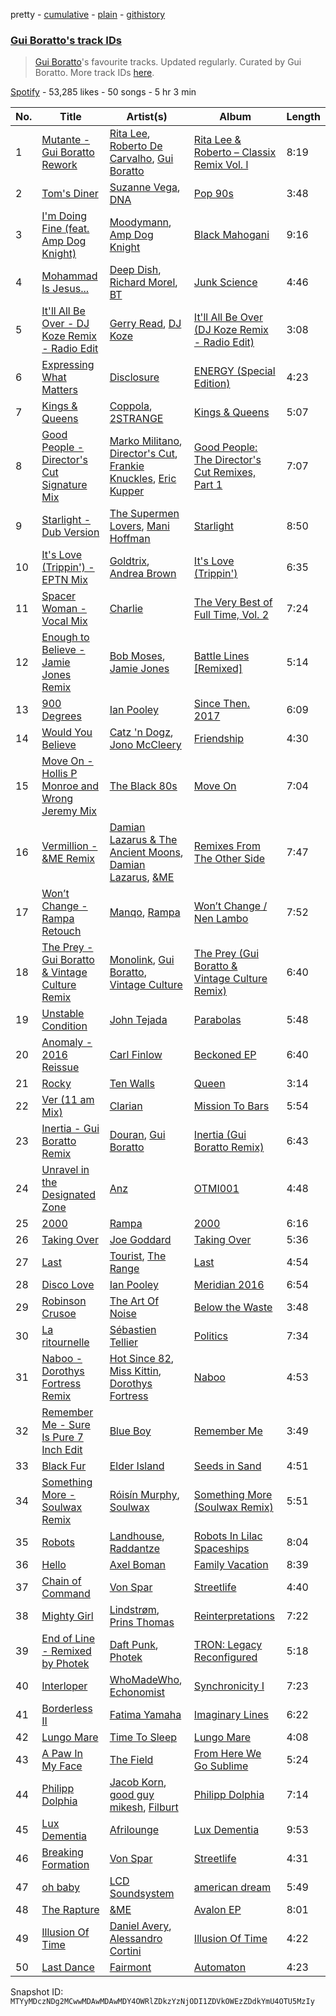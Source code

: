 pretty - [cumulative](/playlists/cumulative/37i9dQZF1DX4fgrmoIzHtd.md) - [plain](/playlists/plain/37i9dQZF1DX4fgrmoIzHtd) - [githistory](https://github.githistory.xyz/mackorone/spotify-playlist-archive/blob/main/playlists/plain/37i9dQZF1DX4fgrmoIzHtd)

### [Gui Boratto's track IDs](https://open.spotify.com/playlist/37i9dQZF1DX4fgrmoIzHtd)

> <a href="spotify:artist:27LGatz1m8aJ7ZaVVWEphc">Gui Boratto</a>'s favourite tracks\. Updated regularly\. Curated by Gui Boratto\. More track IDs <a href="spotify:genre:track\_id">here</a>.

[Spotify](https://open.spotify.com/user/spotify) - 53,285 likes - 50 songs - 5 hr 3 min

| No. | Title | Artist(s) | Album | Length |
|---|---|---|---|---|
| 1 | [Mutante \- Gui Boratto Rework](https://open.spotify.com/track/6pfGxlp0yBwaydQft6qvCr) | [Rita Lee](https://open.spotify.com/artist/7dnT2FUXhjirperXaH22IJ), [Roberto De Carvalho](https://open.spotify.com/artist/4w4ll81d0dR8gz989jjko1), [Gui Boratto](https://open.spotify.com/artist/27LGatz1m8aJ7ZaVVWEphc) | [Rita Lee & Roberto – Classix Remix Vol\. l](https://open.spotify.com/album/1dmsWqBXFAODlZHUyDCFZm) | 8:19 |
| 2 | [Tom's Diner](https://open.spotify.com/track/6bsNvJgf6TCrBenHz1Odzs) | [Suzanne Vega](https://open.spotify.com/artist/3X0tJzVYoWlfjLYI0Ridsw), [DNA](https://open.spotify.com/artist/2rGm8R7YDTbqDCVlNssQyL) | [Pop 90s](https://open.spotify.com/album/2zd6YQN1Y6m8XMpTWsd24S) | 3:48 |
| 3 | [I'm Doing Fine \(feat\. Amp Dog Knight\)](https://open.spotify.com/track/5vOSahSFyo87bRpf3yoBNg) | [Moodymann](https://open.spotify.com/artist/6pohviZSNRueSX7uNu63ZX), [Amp Dog Knight](https://open.spotify.com/artist/503YnJpJW6VVlo328rItz6) | [Black Mahogani](https://open.spotify.com/album/224OuhZ1LThmaYGhD8ikq6) | 9:16 |
| 4 | [Mohammad Is Jesus...](https://open.spotify.com/track/2Bi1tzT54EqOloEaOKGns5) | [Deep Dish](https://open.spotify.com/artist/720JYpdCgHuTmDeryW0wEA), [Richard Morel](https://open.spotify.com/artist/1SLUSG19BtbUxxaxLaf2CP), [BT](https://open.spotify.com/artist/64MoFdq8ORI3V98AR5SPWL) | [Junk Science](https://open.spotify.com/album/3PVDjaftFMiLrtxb3pMvaR) | 4:46 |
| 5 | [It'll All Be Over \- DJ Koze Remix \- Radio Edit](https://open.spotify.com/track/48dojgnBKfp3drKOFdwycc) | [Gerry Read](https://open.spotify.com/artist/5FIfw6s4iYUFu6tA3iIIOQ), [DJ Koze](https://open.spotify.com/artist/1kR99O4MgSTasyeJh8UFCg) | [It'll All Be Over \(DJ Koze Remix \- Radio Edit\)](https://open.spotify.com/album/0T4xFSNi3vOmlC4GUXPfIE) | 3:08 |
| 6 | [Expressing What Matters](https://open.spotify.com/track/3fdnxhT4BD5uM0uPbvCHSf) | [Disclosure](https://open.spotify.com/artist/6nS5roXSAGhTGr34W6n7Et) | [ENERGY \(Special Edition\)](https://open.spotify.com/album/5DAGlKFzRIEUrARoKzguZO) | 4:23 |
| 7 | [Kings & Queens](https://open.spotify.com/track/4FltqWgq9lNJhYHnOMjJ7s) | [Coppola](https://open.spotify.com/artist/3ZWMer3TwUiMxSFYqgfurT), [2STRANGE](https://open.spotify.com/artist/7mnsTGmApJRfHFs1ymmBIi) | [Kings & Queens](https://open.spotify.com/album/57N4CzLOa2UnTf8WG3I6u0) | 5:07 |
| 8 | [Good People \- Director's Cut Signature Mix](https://open.spotify.com/track/2jmdbJC17b8GuK9t04QPRD) | [Marko Militano](https://open.spotify.com/artist/4G71Sd2gnFJrcNqT9nhczK), [Director's Cut](https://open.spotify.com/artist/0sgCVo8Q7D7zCPZL3TytL0), [Frankie Knuckles](https://open.spotify.com/artist/63yl9nDNrHpiAYGlNJxxjc), [Eric Kupper](https://open.spotify.com/artist/2ATkDceAaeLUkxPnJPHGkz) | [Good People: The Director's Cut Remixes, Part 1](https://open.spotify.com/album/6hU5dChzhnj0XBec5U3iOs) | 7:07 |
| 9 | [Starlight \- Dub Version](https://open.spotify.com/track/2x9r2c229qzO4sMI68cR2d) | [The Supermen Lovers](https://open.spotify.com/artist/08dJ0NJ9jMf8qdLmdhQ2yA), [Mani Hoffman](https://open.spotify.com/artist/4h5uH2PyDzfpfZresu96cw) | [Starlight](https://open.spotify.com/album/3UO75WLhEfcx45md7M3bBX) | 8:50 |
| 10 | [It's Love \(Trippin'\) \- EPTN Mix](https://open.spotify.com/track/00NwCKUjcDmmQQox5JAnBD) | [Goldtrix](https://open.spotify.com/artist/4Pif8am2UHNsBFcUA9zthX), [Andrea Brown](https://open.spotify.com/artist/1pFPaJCULP8CZE6y0tbzyn) | [It's Love \(Trippin'\)](https://open.spotify.com/album/4ZL67EHZO6iXprpzl6N5Wc) | 6:35 |
| 11 | [Spacer Woman \- Vocal Mix](https://open.spotify.com/track/6bhFPL4VvCSyh0Dow2P8A3) | [Charlie](https://open.spotify.com/artist/2BVAd0vqvZ21gFCB48WHcz) | [The Very Best of Full Time, Vol\. 2](https://open.spotify.com/album/2YKf9aAhyLdPu7AJKjiEWU) | 7:24 |
| 12 | [Enough to Believe \- Jamie Jones Remix](https://open.spotify.com/track/4LtVrrqpn48l4Iq7KIshmi) | [Bob Moses](https://open.spotify.com/artist/6LHsnRBUYhFyt01PdKXAF5), [Jamie Jones](https://open.spotify.com/artist/4admDxmnri5Zco0xYrJ0ji) | [Battle Lines \[Remixed\]](https://open.spotify.com/album/1rVRWqock6arU9LRN0jHgK) | 5:14 |
| 13 | [900 Degrees](https://open.spotify.com/track/3nBF7oaQBAY6M2eVuUCnYn) | [Ian Pooley](https://open.spotify.com/artist/1m4GViPjIy4T8Pd0Iz6hRS) | [Since Then\. 2017](https://open.spotify.com/album/74FdEWxQOWLu9lBEuMmdmM) | 6:09 |
| 14 | [Would You Believe](https://open.spotify.com/track/0HvtGDMR4hVmNK3HBUIUOS) | [Catz 'n Dogz](https://open.spotify.com/artist/5tYqFEuFELxnJZgGmmsfSh), [Jono McCleery](https://open.spotify.com/artist/23usQJ95w7f95tnN4MJEgy) | [Friendship](https://open.spotify.com/album/6xmqbQZeI90wR4inGj3snR) | 4:30 |
| 15 | [Move On \- Hollis P Monroe and Wrong Jeremy Mix](https://open.spotify.com/track/6JfkjVHAiiHLstuGmlTlpw) | [The Black 80s](https://open.spotify.com/artist/5cYxob4Dt5P2jCTKvZULxW) | [Move On](https://open.spotify.com/album/3rCke6u6yIFmGduY5qIfXE) | 7:04 |
| 16 | [Vermillion \- &ME Remix](https://open.spotify.com/track/14sXAzJk59scwHtuQjOIlM) | [Damian Lazarus & The Ancient Moons](https://open.spotify.com/artist/6eWDcQUkr1JSLQLn5j6dsc), [Damian Lazarus](https://open.spotify.com/artist/3EIJ8wiUHbgkRCt5cpRrQv), [&ME](https://open.spotify.com/artist/5mIowAJMp7RKNheelruV5z) | [Remixes From The Other Side](https://open.spotify.com/album/4JlKhvgS86NmWsQlQ5BGq0) | 7:47 |
| 17 | [Won’t Change \- Rampa Retouch](https://open.spotify.com/track/7zj7FsIhzCcJRAJGvGHS7p) | [Manqo](https://open.spotify.com/artist/5RkXCaTig73NAHGMmDgyoQ), [Rampa](https://open.spotify.com/artist/08jywfUS0hp8XYlYs0cvz8) | [Won’t Change / Nen Lambo](https://open.spotify.com/album/5o83vLoMPvQZXYqfzNM68I) | 7:52 |
| 18 | [The Prey \- Gui Boratto & Vintage Culture Remix](https://open.spotify.com/track/7vXoveyI4GRF6VBRPayZpo) | [Monolink](https://open.spotify.com/artist/2I4hRNCYkPKJQlkoEZKjYx), [Gui Boratto](https://open.spotify.com/artist/27LGatz1m8aJ7ZaVVWEphc), [Vintage Culture](https://open.spotify.com/artist/28uJnu5EsrGml2tBd7y8ts) | [The Prey \(Gui Boratto & Vintage Culture Remix\)](https://open.spotify.com/album/10dJSNEtG0jPua0J2g1QPI) | 6:40 |
| 19 | [Unstable Condition](https://open.spotify.com/track/39xkKxJDrBkvzMIof2ezKX) | [John Tejada](https://open.spotify.com/artist/2JWmMcE8Z0vapxOIiT7PLq) | [Parabolas](https://open.spotify.com/album/1ysY4ZKWker8yinW7hg5Jx) | 5:48 |
| 20 | [Anomaly \- 2016 Reissue](https://open.spotify.com/track/348kJABLDnxa9pFGobIyZh) | [Carl Finlow](https://open.spotify.com/artist/6g7KhV5p6W6oK0gZJkZXZW) | [Beckoned EP](https://open.spotify.com/album/3qlIuw9mIxThgnXboKKCih) | 6:40 |
| 21 | [Rocky](https://open.spotify.com/track/79BpfjCZi5r16P0vZNyKwz) | [Ten Walls](https://open.spotify.com/artist/4veIvBHKoUacjuoMOm3vsg) | [Queen](https://open.spotify.com/album/77QWwGpVhglrUy859OCm0O) | 3:14 |
| 22 | [Ver \(11 am Mix\)](https://open.spotify.com/track/2oC6A97Ob4IsvFpAXonDxW) | [Clarian](https://open.spotify.com/artist/2polW59xyLfTDB4E5Ig7Xa) | [Mission To Bars](https://open.spotify.com/album/6JYlxfKYqun1GvGz0e5JoC) | 5:54 |
| 23 | [Inertia \- Gui Boratto Remix](https://open.spotify.com/track/22Srp74oCRd07Rnb3VWsHn) | [Douran](https://open.spotify.com/artist/3Rvdn0CASBunaYXQHEKIoQ), [Gui Boratto](https://open.spotify.com/artist/27LGatz1m8aJ7ZaVVWEphc) | [Inertia \(Gui Boratto Remix\)](https://open.spotify.com/album/3bVZseWh8vMnTFt3sEA83a) | 6:43 |
| 24 | [Unravel in the Designated Zone](https://open.spotify.com/track/10IxtRq6xz3ABo8E9aDROE) | [Anz](https://open.spotify.com/artist/1Ysz8yMgr4g1Ol3l1m3yOt) | [OTMI001](https://open.spotify.com/album/12w3hePulByvTE7fOF0r6W) | 4:48 |
| 25 | [2000](https://open.spotify.com/track/1aXWYqpdI601RhN7dhLSuR) | [Rampa](https://open.spotify.com/artist/08jywfUS0hp8XYlYs0cvz8) | [2000](https://open.spotify.com/album/2ziNJ44NFQHr7MH5WUBRs2) | 6:16 |
| 26 | [Taking Over](https://open.spotify.com/track/1nvBoPz0o0Y5WYT5aaoSKZ) | [Joe Goddard](https://open.spotify.com/artist/380fnmlGnkyueBMqGWx2k5) | [Taking Over](https://open.spotify.com/album/5jEBgUyhPLu3QUoZvbRdCa) | 5:36 |
| 27 | [Last](https://open.spotify.com/track/0n1KK4wHT71v40NBhOCbfz) | [Tourist](https://open.spotify.com/artist/2ABBMkcUeM9hdpimo86mo6), [The Range](https://open.spotify.com/artist/5xsSdtWHooM9IL5WnDWTdD) | [Last](https://open.spotify.com/album/7fW6TfL1hggdSSrCA9h13E) | 4:54 |
| 28 | [Disco Love](https://open.spotify.com/track/4gb7wFrlBXabMyX8fAkAcW) | [Ian Pooley](https://open.spotify.com/artist/1m4GViPjIy4T8Pd0Iz6hRS) | [Meridian 2016](https://open.spotify.com/album/7IevppU9STA3qUXHvkbKK9) | 6:54 |
| 29 | [Robinson Crusoe](https://open.spotify.com/track/0JgU7cgt7M4SQUBchENA9C) | [The Art Of Noise](https://open.spotify.com/artist/77zrvBORXcnTyysjjKRfBU) | [Below the Waste](https://open.spotify.com/album/2gtUqMGKwcQIWjxDo2S0qw) | 3:48 |
| 30 | [La ritournelle](https://open.spotify.com/track/0qG1teoBvooRo7Z5Z8edCk) | [Sébastien Tellier](https://open.spotify.com/artist/23ymPLjbtAMzTJS2qRtQ8Z) | [Politics](https://open.spotify.com/album/05MRLgXFBdHFMww01vbvWY) | 7:34 |
| 31 | [Naboo \- Dorothys Fortress Remix](https://open.spotify.com/track/3bmWxCjl9dTRLyW9mRwLvB) | [Hot Since 82](https://open.spotify.com/artist/1tRBmMtER4fGrzrt8O9VpS), [Miss Kittin](https://open.spotify.com/artist/3QhNv79NoIvarU6N57GBzL), [Dorothys Fortress](https://open.spotify.com/artist/6VLxD1WKg1ykIzBC9nuDAN) | [Naboo](https://open.spotify.com/album/5eCYzeSNQwpMNo8F1jlWhd) | 4:53 |
| 32 | [Remember Me \- Sure Is Pure 7 Inch Edit](https://open.spotify.com/track/3dipSm7lWInMbL3hRuMNBg) | [Blue Boy](https://open.spotify.com/artist/5wAkbDfgFUeXzWO4rdPQiG) | [Remember Me](https://open.spotify.com/album/12VFylHDX01Xw4joC9wH6Z) | 3:49 |
| 33 | [Black Fur](https://open.spotify.com/track/51loDBKDk2hhKZCC9DoSTP) | [Elder Island](https://open.spotify.com/artist/3EnbnmqrrvApHJs6FMvYik) | [Seeds in Sand](https://open.spotify.com/album/4IZtfkdzACIDkdBXq6N5vH) | 4:51 |
| 34 | [Something More \- Soulwax Remix](https://open.spotify.com/track/4PWEykGSiHKHPolL4TVNjw) | [Róisín Murphy](https://open.spotify.com/artist/3qwabfaWewpfli7hMNM3O8), [Soulwax](https://open.spotify.com/artist/43mWhBXSflupNLuNjM5vff) | [Something More \(Soulwax Remix\)](https://open.spotify.com/album/71f1YS367eaqIsPQi58Ylt) | 5:51 |
| 35 | [Robots](https://open.spotify.com/track/4JLHvLj1cHJpopm40v32lY) | [Landhouse](https://open.spotify.com/artist/0b05DhI4gD2fNDlqbFBOyt), [Raddantze](https://open.spotify.com/artist/1GHfdjpfUhB42zcMKm2EOL) | [Robots In Lilac Spaceships](https://open.spotify.com/album/1pRQnDjYshduiknpZpWrPc) | 8:04 |
| 36 | [Hello](https://open.spotify.com/track/73z0nxgDAKFdbjtOOPzRf8) | [Axel Boman](https://open.spotify.com/artist/59qo8jHDlC1i30HVjQQW3O) | [Family Vacation](https://open.spotify.com/album/1im9R8CDiJAosjTn35shqA) | 8:39 |
| 37 | [Chain of Command](https://open.spotify.com/track/5jhZFtAJf24UhxmBLd3T2z) | [Von Spar](https://open.spotify.com/artist/6rRQbKeGYpX8armrlaxWcn) | [Streetlife](https://open.spotify.com/album/0KrXmJifqUrtTnRRfoZGEg) | 4:40 |
| 38 | [Mighty Girl](https://open.spotify.com/track/59lfOvSJkOme1bUrzOn3PO) | [Lindstrøm](https://open.spotify.com/artist/2vTtjIqZ7hW0W15t1ApKTB), [Prins Thomas](https://open.spotify.com/artist/4rsEVNO1tGTY0beCnsnHi6) | [Reinterpretations](https://open.spotify.com/album/4NZt8kIivC0Khq2MRoTY4I) | 7:22 |
| 39 | [End of Line \- Remixed by Photek](https://open.spotify.com/track/2UBYw2qf9PkvoKQ610ocft) | [Daft Punk](https://open.spotify.com/artist/4tZwfgrHOc3mvqYlEYSvVi), [Photek](https://open.spotify.com/artist/3hXDMlrPegHRO0zUvBsRSI) | [TRON: Legacy Reconfigured](https://open.spotify.com/album/382ObEPsp2rxGrnsizN5TX) | 5:18 |
| 40 | [Interloper](https://open.spotify.com/track/1UgMLFmeVyphjePcN1TNpq) | [WhoMadeWho](https://open.spotify.com/artist/50Lr1puweM1hFsF1LpIZLM), [Echonomist](https://open.spotify.com/artist/3ujc8l2JVYwGgAPU7KRRl3) | [Synchronicity I](https://open.spotify.com/album/3Ygk7ALQhqkyWmIK4wwSIY) | 7:23 |
| 41 | [Borderless II](https://open.spotify.com/track/6r5FHlXksRbAVXXaMvfTiu) | [Fatima Yamaha](https://open.spotify.com/artist/7eZRt08LoDy0nfIS6OwyMP) | [Imaginary Lines](https://open.spotify.com/album/52TCSSFCj4Zr8KCiijwplp) | 6:22 |
| 42 | [Lungo Mare](https://open.spotify.com/track/49eOvWATMHtPnJ018sNhum) | [Time To Sleep](https://open.spotify.com/artist/7EFMIaeoeTaEPZo7D8IXw0) | [Lungo Mare](https://open.spotify.com/album/264d41a6QmPYfMBZpdm1KK) | 4:08 |
| 43 | [A Paw In My Face](https://open.spotify.com/track/2Kn4IrAsj0Af2w4PQFTf7r) | [The Field](https://open.spotify.com/artist/23MIhFHpoOuhtEHZDrrnCS) | [From Here We Go Sublime](https://open.spotify.com/album/5oNWGhIs9vpB6FJ6rv5VuO) | 5:24 |
| 44 | [Philipp Dolphia](https://open.spotify.com/track/4Ie6qz0XnJm8OSIGTxUKXy) | [Jacob Korn](https://open.spotify.com/artist/3P86wrM6fNUokU6JLbjOYx), [good guy mikesh](https://open.spotify.com/artist/5F1botl1yQKgaFE4AFz4ZH), [Filburt](https://open.spotify.com/artist/1vGLThg91o4DzDa04sENLa) | [Philipp Dolphia](https://open.spotify.com/album/3ubpIPB6R643gOTaVp0ogL) | 7:14 |
| 45 | [Lux Dementia](https://open.spotify.com/track/3QDWNSDUDZw3zyG35madtc) | [Afrilounge](https://open.spotify.com/artist/4N54QtQOrL2Vy57DKud9Ec) | [Lux Dementia](https://open.spotify.com/album/0x6DZ4tGN51BeGnwSeZi04) | 9:53 |
| 46 | [Breaking Formation](https://open.spotify.com/track/5zASNpTjmgxkKAHLRoyKTz) | [Von Spar](https://open.spotify.com/artist/6rRQbKeGYpX8armrlaxWcn) | [Streetlife](https://open.spotify.com/album/0KrXmJifqUrtTnRRfoZGEg) | 4:31 |
| 47 | [oh baby](https://open.spotify.com/track/53PkA8aXiwH4ppa0V0iO7o) | [LCD Soundsystem](https://open.spotify.com/artist/066X20Nz7iquqkkCW6Jxy6) | [american dream](https://open.spotify.com/album/4AF1M7bGCFL3LHCtXUUXw5) | 5:49 |
| 48 | [The Rapture](https://open.spotify.com/track/5ySBb2ctQ3wlSHVgphxdYh) | [&ME](https://open.spotify.com/artist/5mIowAJMp7RKNheelruV5z) | [Avalon EP](https://open.spotify.com/album/7iZ6nGgVLPsmMMTJq3A1dI) | 8:01 |
| 49 | [Illusion Of Time](https://open.spotify.com/track/02svSerh4F5X5Fn3rdnd93) | [Daniel Avery](https://open.spotify.com/artist/1EULJuDFWpZ9xg4YwtUGGt), [Alessandro Cortini](https://open.spotify.com/artist/6cGVZq9WhCCRkTnn4cJYOg) | [Illusion Of Time](https://open.spotify.com/album/60zljcyghRa4eCzf8nxeJU) | 4:22 |
| 50 | [Last Dance](https://open.spotify.com/track/6w8tUj6gm9kHKYrYoNR47r) | [Fairmont](https://open.spotify.com/artist/2Ch5FKvelQEglFpISkr7Po) | [Automaton](https://open.spotify.com/album/46cBeOOFRsQQmeIOHmH0Vz) | 4:23 |

Snapshot ID: `MTYyMDczNDg2MCwwMDAwMDAwMDY4OWRlZDkzYzNjODI1ZDVkOWEzZDdkYmU4OTU5MzIy`
